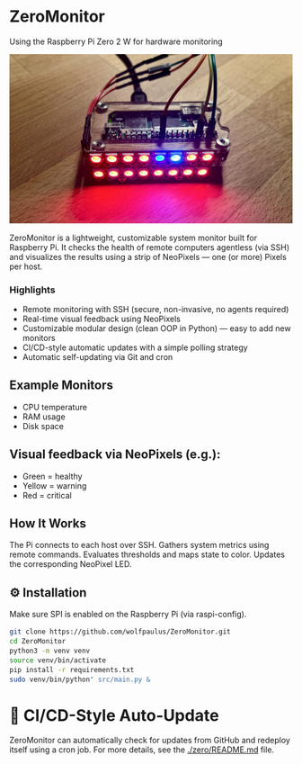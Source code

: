 # ZeroMonitor

Using the Raspberry Pi Zero 2 W for hardware monitoring

![zeromon1.jpeg](images/zeromon1.jpeg)

ZeroMonitor is a lightweight, customizable system monitor built for Raspberry Pi. 
It checks the health of remote computers agentless (via SSH) and visualizes the results 
using a strip of NeoPixels — one (or more) Pixels per host.

### Highlights
- Remote monitoring with SSH (secure, non-invasive, no agents required)
- Real-time visual feedback using NeoPixels
- Customizable modular design (clean OOP in Python) — easy to add new monitors
- CI/CD-style automatic updates with a simple polling strategy
- Automatic self-updating via Git and cron

## Example Monitors
- CPU temperature
- RAM usage
- Disk space

## Visual feedback via NeoPixels (e.g.):
- Green = healthy
- Yellow = warning
- Red = critical

## How It Works
The Pi connects to each host over SSH.
Gathers system metrics using remote commands.
Evaluates thresholds and maps state to color.
Updates the corresponding NeoPixel LED.

## ⚙️ Installation
Make sure SPI is enabled on the Raspberry Pi (via raspi-config).

```bash
git clone https://github.com/wolfpaulus/ZeroMonitor.git
cd ZeroMonitor
python3 -m venv venv
source venv/bin/activate
pip install -r requirements.txt
sudo venv/bin/python" src/main.py &
```

# 🔄 CI/CD-Style Auto-Update

ZeroMonitor can automatically check for updates from GitHub and redeploy itself using a cron job.
For more details, see the [./zero/README.md]() file.
